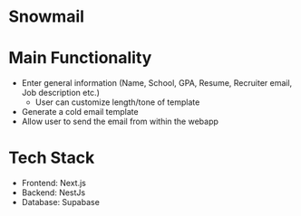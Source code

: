 # Snowmail

# Main Functionality

- Enter general information (Name, School, GPA, Resume, Recruiter email, Job description etc.)
  - User can customize length/tone of template
- Generate a cold email template
- Allow user to send the email from within the webapp

# Tech Stack

- Frontend: Next.js
- Backend: NestJs
- Database: Supabase

